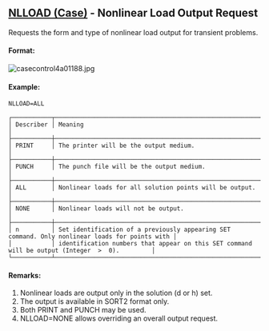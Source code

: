 ## [NLLOAD (Case)](https://help.hexagonmi.com/bundle/MSC_Nastran_2022.4/page/Nastran_Combined_Book/qrg/casecontrol4a/TOC.NLLOAD.Case.xhtml) - Nonlinear Load Output Request

Requests the form and type of nonlinear load output for transient problems.

#### Format:

![casecontrol4a01188.jpg](https://help-be.hexagonmi.com/bundle/MSC_Nastran_2022.4/page/Nastran_Combined_Book/qrg/casecontrol4a/../../../assets/casecontrol4a01188.jpg?_LANG=enus)    

#### Example:

```nastran
NLLOAD=ALL
```

```text
┌───────────┬────────────────────────────────────────────────────────────────────────────────────────────────┐
│ Describer │ Meaning                                                                                        │
├───────────┼────────────────────────────────────────────────────────────────────────────────────────────────┤
│ PRINT     │ The printer will be the output medium.                                                         │
├───────────┼────────────────────────────────────────────────────────────────────────────────────────────────┤
│ PUNCH     │ The punch file will be the output medium.                                                      │
├───────────┼────────────────────────────────────────────────────────────────────────────────────────────────┤
│ ALL       │ Nonlinear loads for all solution points will be output.                                        │
├───────────┼────────────────────────────────────────────────────────────────────────────────────────────────┤
│ NONE      │ Nonlinear loads will not be output.                                                            │
├───────────┼────────────────────────────────────────────────────────────────────────────────────────────────┤
│ n         │ Set identification of a previously appearing SET command. Only nonlinear loads for points with │
│           │ identification numbers that appear on this SET command will be output (Integer  >  0).         │
└───────────┴────────────────────────────────────────────────────────────────────────────────────────────────┘
```

#### Remarks:

1. Nonlinear loads are output only in the solution (d or h) set.
2. The output is available in SORT2 format only.
3. Both PRINT and PUNCH may be used.
4. NLLOAD=NONE allows overriding an overall output request.
